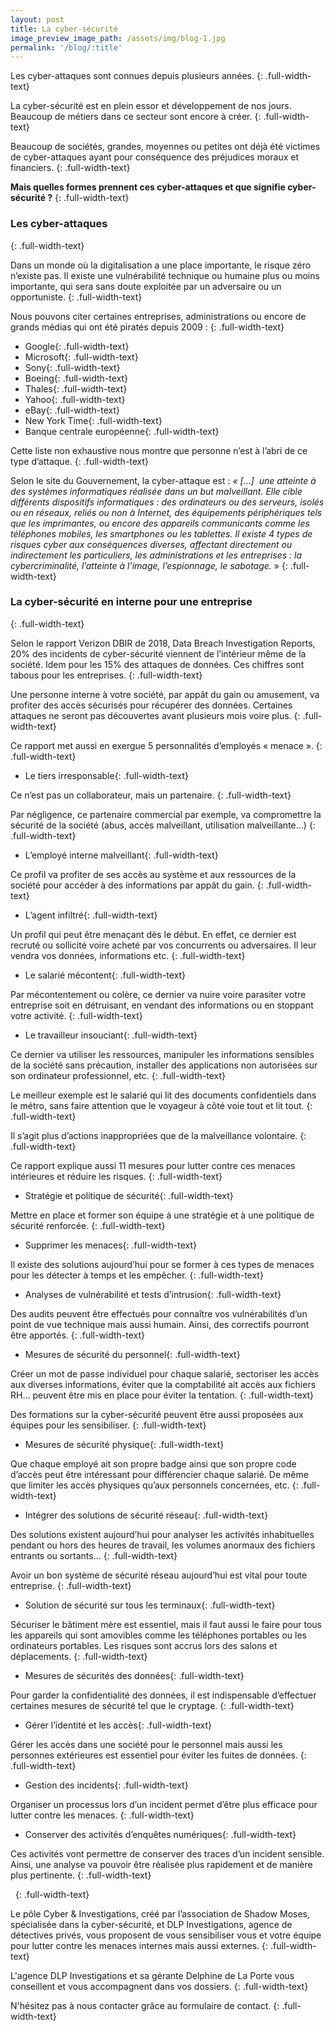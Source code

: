 ```yaml
---
layout: post
title: La cyber-sécurité
image_preview_image_path: /assets/img/blog-1.jpg
permalink: '/blog/:title'
---
```


Les cyber-attaques sont connues depuis plusieurs ann&eacute;es.
{: .full-width-text}

La cyber-s&eacute;curit&eacute; est en plein essor et d&eacute;veloppement de nos jours. Beaucoup de m&eacute;tiers dans ce secteur sont encore &agrave; cr&eacute;er.
{: .full-width-text}

Beaucoup de soci&eacute;t&eacute;s, grandes, moyennes ou petites ont d&eacute;j&agrave; &eacute;t&eacute; victimes de cyber-attaques ayant pour cons&eacute;quence des pr&eacute;judices moraux et financiers.
{: .full-width-text}

**Mais quelles formes prennent ces cyber-attaques et que signifie cyber-s&eacute;curit&eacute; ?**
{: .full-width-text}

### Les cyber-attaques
{: .full-width-text}

Dans un monde o&ugrave; la digitalisation a une place importante, le risque z&eacute;ro n’existe pas. Il existe une vuln&eacute;rabilit&eacute; technique ou humaine plus ou moins importante, qui sera sans doute exploit&eacute;e par un adversaire ou un opportuniste.
{: .full-width-text}

Nous pouvons citer certaines entreprises, administrations ou encore de grands m&eacute;dias qui ont &eacute;t&eacute; pirat&eacute;s depuis 2009 :
{: .full-width-text}

* Google{: .full-width-text}
* Microsoft{: .full-width-text}
* Sony{: .full-width-text}
* Boeing{: .full-width-text}
* Thales{: .full-width-text}
* Yahoo{: .full-width-text}
* eBay{: .full-width-text}
* New York Time{: .full-width-text}
* Banque centrale europ&eacute;enne{: .full-width-text}

Cette liste non exhaustive nous montre que personne n’est &agrave; l’abri de ce type d’attaque.
{: .full-width-text}

Selon le site du Gouvernement, la cyber-attaque est : *&laquo; \[…\]&nbsp; une atteinte &agrave; des syst&egrave;mes informatiques r&eacute;alis&eacute;e dans un but malveillant. Elle cible diff&eacute;rents dispositifs informatiques : des ordinateurs ou des serveurs, isol&eacute;s ou en r&eacute;seaux, reli&eacute;s ou non &agrave; Internet, des &eacute;quipements p&eacute;riph&eacute;riques tels que les imprimantes, ou encore des appareils communicants comme les t&eacute;l&eacute;phones mobiles, les smartphones ou les tablettes. Il existe 4 types de risques cyber aux cons&eacute;quences diverses, affectant directement ou indirectement les particuliers, les administrations et les entreprises : la cybercriminalit&eacute;, l’atteinte &agrave; l’image, l’espionnage, le sabotage.&nbsp;*&raquo;
{: .full-width-text}

### La cyber-s&eacute;curit&eacute; en interne pour une entreprise
{: .full-width-text}

Selon le rapport Verizon DBIR de 2018, Data Breach Investigation Reports, 20% des incidents de cyber-s&eacute;curit&eacute; viennent de l’int&eacute;rieur m&ecirc;me de la soci&eacute;t&eacute;. Idem pour les 15% des attaques de donn&eacute;es. Ces chiffres sont tabous pour les entreprises.
{: .full-width-text}

Une personne interne &agrave; votre soci&eacute;t&eacute;, par app&acirc;t du gain ou amusement, va profiter des acc&egrave;s s&eacute;curis&eacute;s pour r&eacute;cup&eacute;rer des donn&eacute;es. Certaines attaques ne seront pas d&eacute;couvertes avant plusieurs mois voire plus.
{: .full-width-text}

Ce rapport met aussi en exergue 5 personnalit&eacute;s d’employ&eacute;s &laquo; menace &raquo;.
{: .full-width-text}

* Le tiers irresponsable{: .full-width-text}

Ce n’est pas un collaborateur, mais un partenaire.
{: .full-width-text}

Par n&eacute;gligence, ce partenaire commercial par exemple, va compromettre la s&eacute;curit&eacute; de la soci&eacute;t&eacute; (abus, acc&egrave;s malveillant, utilisation malveillante…)
{: .full-width-text}

* L’employ&eacute; interne malveillant{: .full-width-text}

Ce profil va profiter de ses acc&egrave;s au syst&egrave;me et aux ressources de la soci&eacute;t&eacute; pour acc&eacute;der &agrave; des informations par app&acirc;t du gain.
{: .full-width-text}

* L’agent infiltr&eacute;{: .full-width-text}

Un profil qui peut &ecirc;tre mena&ccedil;ant d&egrave;s le d&eacute;but. En effet, ce dernier est recrut&eacute; ou sollicit&eacute; voire achet&eacute; par vos concurrents ou adversaires. Il leur vendra vos donn&eacute;es, informations etc.
{: .full-width-text}

* Le salari&eacute; m&eacute;content{: .full-width-text}

Par m&eacute;contentement ou col&egrave;re, ce dernier va nuire voire parasiter votre entreprise soit en d&eacute;truisant, en vendant des informations ou en stoppant votre activit&eacute;.
{: .full-width-text}

* Le travailleur insouciant{: .full-width-text}

Ce dernier va utiliser les ressources, manipuler les informations sensibles de la soci&eacute;t&eacute; sans pr&eacute;caution, installer des applications non autoris&eacute;es sur son ordinateur professionnel, etc.
{: .full-width-text}

Le meilleur exemple est le salari&eacute; qui lit des documents confidentiels dans le m&eacute;tro, sans faire attention que le voyageur &agrave; c&ocirc;t&eacute; voie tout et lit tout.
{: .full-width-text}

Il s’agit plus d’actions inappropri&eacute;es que de la malveillance volontaire.
{: .full-width-text}

Ce rapport explique aussi 11 mesures pour lutter contre ces menaces int&eacute;rieures et r&eacute;duire les risques.
{: .full-width-text}

* Strat&eacute;gie et politique de s&eacute;curit&eacute;{: .full-width-text}

Mettre en place et former son &eacute;quipe &agrave; une strat&eacute;gie et &agrave; une politique de s&eacute;curit&eacute; renforc&eacute;e.
{: .full-width-text}

* Supprimer les menaces{: .full-width-text}

Il existe des solutions aujourd’hui pour se former &agrave; ces types de menaces pour les d&eacute;tecter &agrave; temps et les emp&ecirc;cher.
{: .full-width-text}

* Analyses de vuln&eacute;rabilit&eacute; et tests d’intrusion{: .full-width-text}

Des audits peuvent &ecirc;tre effectu&eacute;s pour conna&icirc;tre vos vuln&eacute;rabilit&eacute;s d’un point de vue technique mais aussi humain. Ainsi, des correctifs pourront &ecirc;tre apport&eacute;s.
{: .full-width-text}

* Mesures de s&eacute;curit&eacute; du personnel{: .full-width-text}

Cr&eacute;er un mot de passe individuel pour chaque salari&eacute;, sectoriser les acc&egrave;s aux diverses informations, &eacute;viter que la comptabilit&eacute; ait acc&egrave;s aux fichiers RH… peuvent &ecirc;tre mis en place pour &eacute;viter la tentation.
{: .full-width-text}

Des formations sur la cyber-s&eacute;curit&eacute; peuvent &ecirc;tre aussi propos&eacute;es aux &eacute;quipes pour les sensibiliser.
{: .full-width-text}

* Mesures de s&eacute;curit&eacute; physique{: .full-width-text}

Que chaque employ&eacute; ait son propre badge ainsi que son propre code d’acc&egrave;s peut &ecirc;tre int&eacute;ressant pour diff&eacute;rencier chaque salari&eacute;. De m&ecirc;me que limiter les acc&egrave;s physiques qu’aux personnels concern&eacute;es, etc.
{: .full-width-text}

* Int&eacute;grer des solutions de s&eacute;curit&eacute; r&eacute;seau{: .full-width-text}

Des solutions existent aujourd’hui pour analyser les activit&eacute;s inhabituelles pendant ou hors des heures de travail, les volumes anormaux des fichiers entrants ou sortants…
{: .full-width-text}

Avoir un bon syst&egrave;me de s&eacute;curit&eacute; r&eacute;seau aujourd’hui est vital pour toute entreprise.
{: .full-width-text}

* Solution de s&eacute;curit&eacute; sur tous les terminaux{: .full-width-text}

S&eacute;curiser le b&acirc;timent m&egrave;re est essentiel, mais il faut aussi le faire pour tous les appareils qui sont amovibles comme les t&eacute;l&eacute;phones portables ou les ordinateurs portables. Les risques sont accrus lors des salons et d&eacute;placements.
{: .full-width-text}

* Mesures de s&eacute;curit&eacute;s des donn&eacute;es{: .full-width-text}

Pour garder la confidentialit&eacute; des donn&eacute;es, il est indispensable d’effectuer certaines mesures de s&eacute;curit&eacute; tel que le cryptage.
{: .full-width-text}

* G&eacute;rer l’identit&eacute; et les acc&egrave;s{: .full-width-text}

G&eacute;rer les acc&egrave;s dans une soci&eacute;t&eacute; pour le personnel mais aussi les personnes ext&eacute;rieures est essentiel pour &eacute;viter les fuites de donn&eacute;es.
{: .full-width-text}

* Gestion des incidents{: .full-width-text}

Organiser un processus lors d’un incident permet d’&ecirc;tre plus efficace pour lutter contre les menaces.
{: .full-width-text}

* Conserver des activit&eacute;s d’enqu&ecirc;tes num&eacute;riques{: .full-width-text}

Ces activit&eacute;s vont permettre de conserver des traces d’un incident sensible. Ainsi, une analyse va pouvoir &ecirc;tre r&eacute;alis&eacute;e plus rapidement et de mani&egrave;re plus pertinente.
{: .full-width-text}

&nbsp;
{: .full-width-text}

Le p&ocirc;le Cyber & Investigations, cr&eacute;&eacute; par l’association de Shadow Moses, sp&eacute;cialis&eacute;e dans la cyber-s&eacute;curit&eacute;, et DLP Investigations, agence de d&eacute;tectives priv&eacute;s, vous proposent de vous sensibiliser vous et votre &eacute;quipe pour lutter contre les menaces internes mais aussi externes.
{: .full-width-text}

L'agence DLP Investigations et sa g&eacute;rante Delphine de La Porte vous conseillent et vous accompagnent dans vos dossiers.
{: .full-width-text}

N'h&eacute;sitez pas &agrave; nous contacter gr&acirc;ce au formulaire de contact.
{: .full-width-text}